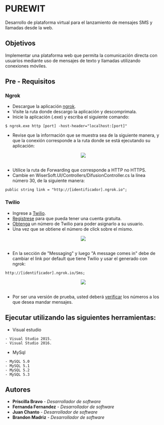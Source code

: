 # PUREWIT

Desarrollo de plataforma virtual para el lanzamiento de mensajes SMS y llamadas desde la web.

## Objetivos

Implementar una plataforma web que permita la comunicación directa con usuarios mediante uso de mensajes de texto y llamadas utilizando
conexiones móviles.

## Pre - Requisitos

### Ngrok
- Descargue la aplicación [ngrok](https://bin.equinox.io/c/4VmDzA7iaHb/ngrok-stable-windows-amd64.zip).
- Visite la ruta donde descargo la aplicación y descomprimala.
- Inicie la aplicación (.exe) y escriba el siguiente comando:
```
$ ngrok.exe http [port] -host-header="localhost:[port]"
```
- Revise que la información que se muestra sea de la siguiente manera, y que la conexión corresponde a la ruta donde se está ejecutando su aplicación:
<div align="center">
  <img src="https://docs.kentico.com/download/attachments/72976069/image2017-3-30_15-52-14.png?version=1&modificationDate=1490881934994&api=v2"><br><br>
</div>

- Utilice la ruta de Forwarding que corresponde a HTTP no HTTPS.
- Cambie en WiserSoft.UI/Controllers/DifusionController.cs la línea número 30, de la siguiente manera:
```
public string link = "http://[identificador].ngrok.io";
```
### Twilio
- Ingrese a [Twilio](https://www.twilio.com/).
- [Registrese](https://www.twilio.com/try-twilio) para que pueda tener una cuenta gratuita.
- [Obtenga](https://www.twilio.com/console/phone-numbers/incoming) un número de Twilio para poder asignarlo a su usuario.
- Una vez que se obtiene el número de click sobre el mismo.
<div align="center">
  <img src="https://s3.amazonaws.com/com.twilio.prod.twilio-docs/images/phone_number_list.width-800.jpg"><br><br>
</div>

- En la sección de "Messaging" y luego "A message comes in" debe de cambiar el link por default que tiene Twilio y usar el generado con ngrok:
```
http://[identificador].ngrok.io/Sms;
```
<div align="center">
  <img src="https://s3.amazonaws.com/www.appcelerator.com.images/twilio_1.png"><br><br>
</div>

- Por ser una versión de prueba, usted deberá [verificar](https://www.twilio.com/console/phone-numbers/verified) los números a los que desea mandar mensajes. 

## Ejecutar utilizando las siguientes herramientas:
- Visual estudio
```
- Visual Studio 2015.
- Visual Studio 2016.
```
- MySql
```
- MySQL 5.0
- MySQL 5.1
- MySQL 5.2
- MySQL 5.3
```
## Autores

* **Priscilla Bravo** - *Desarrollador de software* 
* **Fernanda Fernandez** - *Desarrollador de software* 
* **Juan Chanto** - *Desarrollador de software* 
* **Brandon Madriz** - *Desarrollador de software* 

